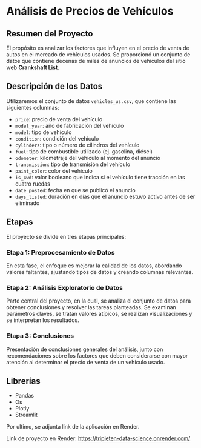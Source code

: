 # Análisis de Precios de Vehículos

## Resumen del Proyecto

El propósito es analizar los factores que influyen en el precio de venta de autos en el mercado de vehículos usados. Se proporcionó un conjunto de datos que contiene decenas de miles de anuncios de vehículos del sitio web **Crankshaft List**.

## Descripción de los Datos

Utilizaremos el conjunto de datos `vehicles_us.csv`, que contiene las siguientes columnas:

- `price`: precio de venta del vehículo  
- `model_year`: año de fabricación del vehículo  
- `model`: tipo de vehículo  
- `condition`: condición del vehículo  
- `cylinders`: tipo o número de cilindros del vehículo  
- `fuel`: tipo de combustible utilizado (ej. gasolina, diésel)  
- `odometer`: kilometraje del vehículo al momento del anuncio  
- `transmission`: tipo de transmisión del vehículo  
- `paint_color`: color del vehículo  
- `is_4wd`: valor booleano que indica si el vehículo tiene tracción en las cuatro ruedas  
- `date_posted`: fecha en que se publicó el anuncio  
- `days_listed`: duración en días que el anuncio estuvo activo antes de ser eliminado  

## Etapas

El proyecto se divide en tres etapas principales:

### Etapa 1: Preprocesamiento de Datos

En esta fase, el enfoque es mejorar la calidad de los datos, abordando valores faltantes, ajustando tipos de datos y creando columnas relevantes.

### Etapa 2: Análisis Exploratorio de Datos

Parte central del proyecto, en la cual, se analiza el conjunto de datos para obtener conclusiones y resolver las tareas planteadas. Se examinan parámetros claves, se tratan valores atípicos, se realizan visualizaciones y se interpretan los resultados.

### Etapa 3: Conclusiones

Presentación de conclusiones generales del análisis, junto con recomendaciones sobre los factores que deben considerarse con mayor atención al determinar el precio de venta de un vehículo usado.

## Librerías

- Pandas  
- Os
- Plotly
- Streamlit

Por ultimo, se adjunta link de la aplicación en Render.

Link de proyecto en Render: https://tripleten-data-science.onrender.com/